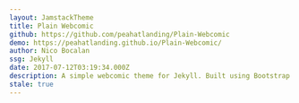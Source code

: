 ```yaml
---
layout: JamstackTheme
title: Plain Webcomic
github: https://github.com/peahatlanding/Plain-Webcomic
demo: https://peahatlanding.github.io/Plain-Webcomic/
author: Nico Bocalan
ssg: Jekyll
date: 2017-07-12T03:19:34.000Z
description: A simple webcomic theme for Jekyll. Built using Bootstrap.
stale: true
---
```


